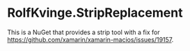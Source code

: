 # RolfKvinge.StripReplacement

This is a NuGet that provides a strip tool with a fix for https://github.com/xamarin/xamarin-macios/issues/19157.

